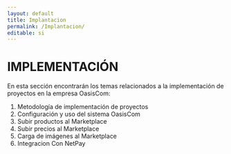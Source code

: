 ```yaml
---
layout: default
title: Implantacion
permalink: /Implantacion/
editable: si
---
```


# IMPLEMENTACIÓN

En esta sección encontrarán los temas relacionados a la implementación de proyectos en la empresa OasisCom:

1. Metodología de implementación de proyectos
2. Configuración y uso del sistema OasisCom
3. Subir productos al Marketplace
4. Subir precios al Marketplace
5. Carga de imágenes al Marketplace
6. Integracion Con  NetPay 

